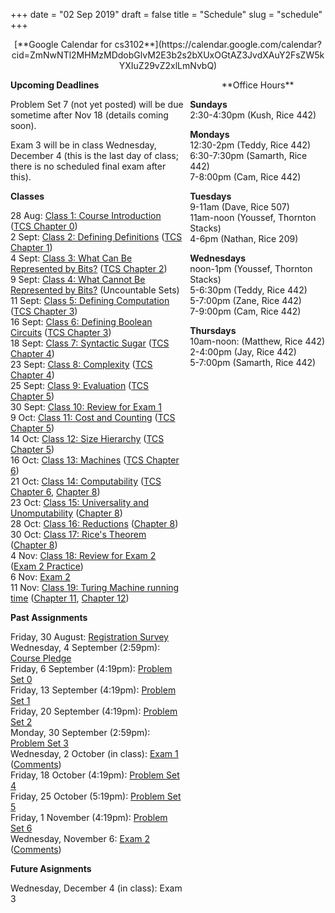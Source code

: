 +++
date = "02 Sep 2019"
draft = false
title = "Schedule"
slug = "schedule"
+++

   <center>
[**Google Calendar for cs3102**](https://calendar.google.com/calendar?cid=ZmNwNTl2MHMzMDdobGlvM2E3b2s2bXUxOGtAZ3JvdXAuY2FsZW5kYXIuZ29vZ2xlLmNvbQ)
   </center>
 
   <section style="display: table;width: 100%"><div style="display: table-row;"><div style="display: table-cell;width:55%">

   **Upcoming Deadlines**

Problem Set 7 (not yet posted) will be due sometime after Nov 18 (details coming soon).

Exam 3 will be in class Wednesday, December 4 (this is the last day of class; there is no scheduled final exam after this).

   **Classes**

28 Aug: [Class 1: Course Introduction](/lecture1/) ([TCS Chapter 0](/docs/tcs-chapter0.pdf))  
2 Sept: [Class 2: Defining Definitions](/class2) ([TCS Chapter 1](/docs/tcs-chapter1.pdf))  
4 Sept: [Class 3: What Can Be Represented by Bits?](/class3) ([TCS Chapter 2](/docs/tcs-chapter2.pdf))  
9 Sept: [Class 4: What Cannot Be Represented by Bits?](/class4) (Uncountable Sets) 
11 Sept: [Class 5: Defining Computation](/class5) ([TCS Chapter 3](/docs/tcs-chapter3.pdf))  
16 Sept: [Class 6: Defining Boolean Circuits](/class6) ([TCS Chapter 3](/docs/tcs-chapter3.pdf))  
18 Sept: [Class 7: Syntactic Sugar](/class7) ([TCS Chapter 4](/docs/tcs-chapter4.pdf))  
23 Sept: [Class 8: Complexity](/class8) ([TCS Chapter 4](/docs/tcs-chapter4.pdf))  
25 Sept: [Class 9: Evaluation](/class9) ([TCS Chapter 5](/docs/tcs-chapter5.pdf))  
30 Sept: [Class 10: Review for Exam 1](/class10)  
9 Oct: [Class 11: Cost and Counting](/class11) ([TCS Chapter 5](/docs/tcs-chapter5.pdf))  
14 Oct: [Class 12: Size Hierarchy](/class12) ([TCS Chapter 5](/docs/tcs-chapter5.pdf))  
16 Oct: [Class 13: Machines](/class13) ([TCS Chapter 6](/docs/tcs-chapter6.pdf))  
21 Oct: [Class 14: Computability](/class14) ([TCS Chapter 6](/docs/tcs-chapter6.pdf), [Chapter 8](/docs/tcs-chapter8.pdf))  
23 Oct: [Class 15: Universality and Unomputability](/class15) ([Chapter 8](/docs/tcs-chapter8.pdf))  
28 Oct: [Class 16: Reductions](/class16) ([Chapter 8](/docs/tcs-chapter8.pdf))  
30 Oct: [Class 17: Rice's Theorem](/class17) ([Chapter 8](/docs/tcs-chapter8.pdf))  
4 Nov: [Class 18: Review for Exam 2](/class18) ([Exam 2 Practice](/exam2practice))  
6 Nov: [Exam 2](/exam2results)  
11 Nov: [Class 19: Turing Machine running time](/class19) ([Chapter 11](/docs/tcs-chapter11.pdf), [Chapter 12](/docs/tcs-chapter12.pdf))

**Past Assignments**  

Friday, 30 August: [Registration Survey](/survey/)  
Wednesday, 4 September (2:59pm): [Course Pledge](/pledgeposted)  
Friday, 6 September (4:19pm): [Problem Set 0](/ps0posted)  
Friday, 13 September (4:19pm): [Problem Set 1](/ps1)  
Friday, 20 September (4:19pm): [Problem Set 2](/ps2)  
Monday, 30 September (2:59pm): [Problem Set 3](/ps3)  
Wednesday, 2 October (in class): [Exam 1](/exam1) ([Comments](/exam1comments))  
Friday, 18 October (4:19pm): [Problem Set 4](/ps4)  
Friday, 25 October (5:19pm): [Problem Set 5](/ps5)  
Friday, 1 November (4:19pm): [Problem Set 6](/ps6)  
Wednesday, November 6: [Exam 2](/exam2) ([Comments](/exam2results))  


**Future Asignments**

Wednesday, December 4 (in class): Exam 3
   
   </div>
   <div style="display: table-cell;"></div>
   <div style="display: table-cell;text-align:left;background-color:var(--highlight-color);padding-left:10px;color:var(--sp-color);">
   <center>
**Office Hours**
   </center>

**Sundays**  
2:30-4:30pm (Kush, Rice 442)  

**Mondays**  
12:30-2pm (Teddy, Rice 442)  
6:30-7:30pm (Samarth, Rice 442)  
7-8:00pm (Cam, Rice 442)

**Tuesdays**  
9-11am (Dave, Rice 507)  
11am-noon (Youssef, Thornton Stacks)  
4-6pm (Nathan, Rice 209)  

**Wednesdays**  
noon-1pm (Youssef, Thornton Stacks)  
5-6:30pm (Teddy, Rice 442)  
5-7:00pm (Zane, Rice 442)  
7-9:00pm (Cam, Rice 442)  

**Thursdays**  
10am-noon: (Matthew, Rice 442)  
2-4:00pm (Jay, Rice 442)  
5-7:00pm (Samarth, Rice 442)  

   </div>
   </div>
   </section>
   




